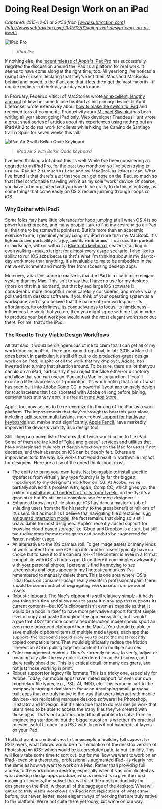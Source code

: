 # Doing Real Design Work on an iPad

_Captured: 2015-12-01 at 20:53 from [www.subtraction.com](http://www.subtraction.com/2015/12/01/doing-real-design-work-on-an-ipad/)_

![iPad Pro](http://www.subtraction.com/wp-content/uploads/2015/09/2015-09-09-ipad-pro.jpg)

> _iPad Pro_

If nothing else, the [recent release of Apple's iPad Pro](http://www.apple.com/ipad-pro/) has successfully reignited the discussion around the iPad as a platform for real work. It seems to have come along at the right time, too. All year long I've noticed a rising tide of users declaring that they've left their iMacs and MacBooks behind and moved to the iPad, and that it lets them get the vast majority--if not the entirety--of their day-to-day work done.

In February, Federico Viticci of MacStories wrote [an excellent, lengthy account](https://www.macstories.net/stories/ipad-air-2-review-why-the-ipad-became-my-main-computer/) of how he came to use his iPad as his primary device. In April Lifehacker wrote extensively about [how to make the switch to iPad](http://lifehacker.com/how-i-ditched-my-laptop-for-an-ipad-with-a-few-apps-and-1560205540) and received tons of comments. Productivity guru [Michael Sliwinksi](https://sliwinski.com/tag/ipadonly/) has been writing all year about going iPad only. Web developer Thaddeus Hunt wrote [a great short series of articles](http://thaddeushunt.com/tag/camino-de-santiago/) about his experiences using nothing but an iPad Air 2 to do real work for clients while hiking the Camino de Santiago trail in Spain for seven weeks this fall.

![iPad Air 2 with Belkin Qode Keyboard](http://www.subtraction.com/wp-content/uploads/2015/12/2015-12-01-ipad-belkin-qode-725x570.jpg)

> _iPad Air 2 with Belkin Qode Keyboard_

I've been thinking a lot about this as well. While I've been considering an upgrade to an iPad Pro, for the past two months or so I've been trying to use my iPad Air 2 as much as I can and my MacBook as little as I can. What I've found is that there's a _lot_ that you can get done on the iPad, so much so that I feel comfortable traveling with it as my sole "work" device. Of course, you have to be organized and you have to be crafty to do this effectively, as some things that come easily on OS X require jumping through hoops on iOS.

### Why Bother with iPad?

Some folks may have little tolerance for hoop jumping at all when OS X is so powerful and precise, and many people I talk to find my desire to go all iPad all the time to be somewhat pointless. But it's more than an academic exercise to me; I genuinely enjoy using my iPad more than my MacBook. It's lightness and portability is a joy, and its nimbleness--I can use it in portrait or landscape, with or without a [Bluetooth keyboard](http://www.belkin.com/us/p/P-F5L176/), seated, standing or even walking--makes it right for almost every usage scenario. I also like its ability to run iOS apps because that's what I'm thinking about in my day-to-day work more than anything; it's invaluable to me to be embedded in the native environment and mostly free from accessing desktop apps.

Moreover, what I've come to realize is that the iPad is a much more elegant system than my Mac. This isn't to say that I have no use for my desktop (more on that in a moment), but that by and large iOS software is considerably more thoughtful, more carefully considered, and more visually polished than desktop software. If you think of your operating system as a workspace, and if you believe that the nature of your workspace--its affordances, its orderliness, its conduciveness to focus, its nimbleness--influences the work that you do, then you might agree with me that in order to produce your best work you would want the most elegant workspace out there. For me, that's the iPad.

### The Road to Truly Viable Design Workflows

All that said, it would be disingenuous of me to claim that I can get all of my work done on an iPad. There are many things that, in late 2015, a Mac still does better. In particular, it's still difficult to do production-grade design work on an iPad, in spite of all the work that my employer, [Adobe](http://www.subtraction.com/2015/08/25/doubling-down-on-design-tools-at-adobe/), has invested into turning that situation around. To be sure, there's a _lot_ that you can do on an iPad, particularly if you reject the false either-or dichotomy and allow that you can use an iPad and a Mac in conjunction. If you'll excuse a little shameless self-promotion, it's worth noting that a lot of what has been built into [Adobe Comp CC](http://www.subtraction.com/2015/03/30/layup-is-now-adobe-comp-cc/), a powerful layout app uniquely design for touchscreens that I collaborated with Adobe on long before joining, demonstrates this very ably. It's free at [in the App Store](https://itunes.apple.com/us/app/adobe-comp-cc-mock-up-designs/id970725481?mt=8).

Apple, too, now seems to be re-energized in thinking of the iPad as a work platform. The improvements that they've brought to bear this year alone, including [split screen multi-tasking](http://www.macrumors.com/2015/09/16/ios-9-split-screen-multitasking-ipad/), more robust [support for hardware keyboards](https://www.macstories.net/stories/ios-9-review/14/) and, maybe most significantly, [Apple Pencil](http://www.macworld.com/article/3008655/input-stylus/apple-pencil-review-much-sharper-than-the-average-smart-stylus.html), have markedly improved the device's viability as a design tool.

Still, I keep a running list of features that I wish would come to the iPad. Some of them are the kind of "glue and grease" services and utilities that have underpinned truly robust design workflows on the Mac for years if not decades, and their absence on iOS can be deeply felt. Others are improvements to the way iOS works that would result in worthwhile impact for designers. Here are a few of the ones I think about most.

  * The ability to bring your own fonts. Not being able to install specific typefaces from virtually any type foundry is by far the biggest impediment to any designer's workflow on iOS. At Adobe, we've partially solved this problem with, again, Comp CC, which gives you the ability to [install any of hundreds of fonts from Typekit](http://blog.typekit.com/2015/03/30/fonts-where-you-need-them-design-on-the-go-with-comp-cc/) on the fly; it's a good start but it's still not a complete one for most designers.
  * Enhanced browsing of file storage. iOS has done a masterful job of shielding users from the file hierarchy, to the great benefit of millions of its users. But as much as I believe that navigating file directories is [an antiquated interaction model](http://www.subtraction.com/2015/05/29/how-dropbox-remains-relevant/), the fact remains that doing so is still unavoidable for most designers. Apple's recently added support for browsing cloud-based storage like iCloud and Dropbox is a start, but still too rudimentary for most designers and needs to be augmented for faster, nimbler usage.
  * An alternative to the iOS camera roll. To get image assets or many kinds of work content from one iOS app into another, users typically have no choice but to save it to the camera roll--if the content is even in a format compatible with iOS's Photos app. Once there it commingles awkwardly with your personal photos; I personally find it annoying to see screenshots and logos appear in my Photostream unless I've remembered to manually delete them. This is one area where iOS's initial focus on consumer usage really results in professional pain; there should be some method of segregating work assets from personal assets.
  * Robust clipboard. The Mac's clipboard is still relatively simple--it holds one thing at a time and allows you to paste it in any app that supports its current contents--but iOS's clipboard isn't even as capable as that. It would be a boon in itself to have more pervasive support for that simple level of copy and paste throughout the app ecosystem, but I would argue that iOS's far more constrained interaction model should sport an even more advanced clipboard than the Mac's. You should be able to save multiple clipboard items of multiple media types; each app that supports the clipboard should allow you to paste the most recently copied compatible item. That would significantly reduce the friction inherent on iOS in pulling together content from multiple sources.
  * Color management controls. There's currently no way to verify, adjust or meaningfully alter the way color is rendered on an iPad screen, and there really should be. This is a critical detail for many designers, and not just those working in print.
  * Robust support for legacy file formats. This is a tricky one, especially for Adobe. Today, our mobile apps have limited support for even our own proprietary file types, e.g., PSD, AI, INDD, etc. This is due in part to the company's strategic decision to focus on developing small, purpose-built apps that are truly native to the way that users interact with mobile devices--not replicating marquee desktop software like Photoshop, Illustrator and InDesign. But it's also true that to do real design work that users need to be able to access the many files they've created with those apps. That's not a particularly difficult problem to solve from an engineering standpoint, but the bigger question is whether it's practical or even useful to open up a PSD with dozens if not hundreds of layers on your iPad.

That last point is a critical one. In the example of building full support for PSD layers, what follows would be a full emulation of the desktop version of Photoshop on iOS--which would be a convoluted path, to put it mildly. This will likely take some time to sort out, but for me, how we want to work on an iPad--even on a theoretical, professionally augmented iPad--is clearly not the same as how we want to work on a Mac. Rather than providing full access to the work done a desktop, especially when it's as complicated as what desktop design apps produce, what's needed is to give the most meaningful access, the subset that will yield the most productivity for designers on the iPad, without all of the baggage of the desktop. What will get us to truly viable workflows on iPad is not replications of what came before, but newer, better, more elegant ways of working that are truly native to the platform. We're not quite there yet today, but we're on our way.
